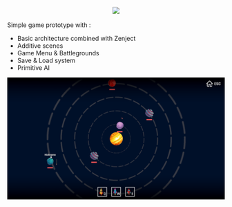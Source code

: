<div align="center">
  <p>
    <img src="https://readme-typing-svg.herokuapp.com?font=Orbitron&size=40&color=ff3686&height=67&duration=3000&center=true&lines=O+R+B+I+T+A+L+I+T+Y">
  </p>
</div>

Simple game prototype with : 
  - Basic architecture combined with Zenject
  - Additive scenes
  - Game Menu & Battlegrounds
  - Save & Load system
  - Primitive AI
    
<p align="center">
<img src="https://github.com/Scvirel/Orbitality/blob/master/Gameplay.png"></a>
